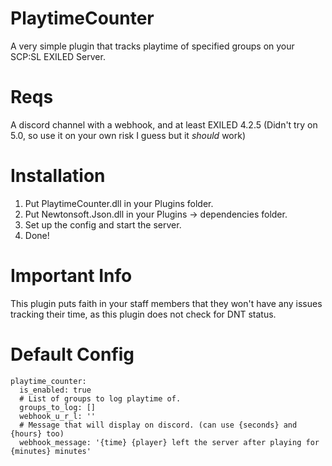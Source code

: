 # PlaytimeCounter
A very simple plugin that tracks playtime of specified groups on your SCP:SL EXILED Server.
# Reqs
A discord channel with a webhook, and at least EXILED 4.2.5 (Didn't try on 5.0, so use it on your own risk I guess but it <i>should</i> work)
# Installation
1. Put PlaytimeCounter.dll in your Plugins folder.
2. Put Newtonsoft.Json.dll in your Plugins -> dependencies folder.
3. Set up the config and start the server.
4. Done!
# Important Info
This plugin puts faith in your staff members that they won't have any issues tracking their time, as this plugin does not check for DNT status.
# Default Config
```
playtime_counter:
  is_enabled: true
  # List of groups to log playtime of.
  groups_to_log: []
  webhook_u_r_l: ''
  # Message that will display on discord. (can use {seconds} and {hours} too)
  webhook_message: '{time} {player} left the server after playing for {minutes} minutes'
```
